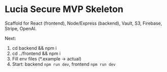 # Lucia Secure MVP Skeleton
Scaffold for React (frontend), Node/Express (backend), Vault, S3, Firebase, Stripe, OpenAI.

Next:
1) cd backend && npm i
2) cd ../frontend && npm i
3) Fill env files (*.example → actual)
4) Start: backend `npm run dev`, frontend `npm run dev`

